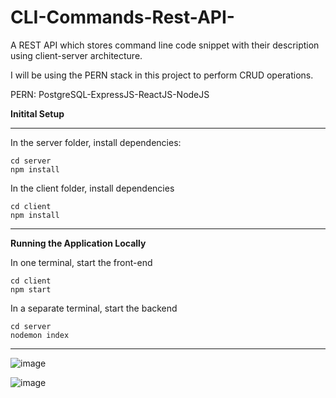 # CLI-Commands-Rest-API-
A REST API which stores command line code snippet with their description using client-server architecture.

I will be using the PERN stack in this project to perform CRUD operations.

PERN: PostgreSQL-ExpressJS-ReactJS-NodeJS


**Initital Setup**
________________________________________________________________________________________________

In the server folder, install dependencies:
```
cd server
npm install
```

In the client folder, install dependencies
```
cd client
npm install
```

________________________________________________________________________________________________

**Running the Application Locally**

In one terminal, start the front-end
```
cd client
npm start
```

In a separate terminal, start the backend
```
cd server
nodemon index
```
________________________________________________________________________________________________

![image](https://user-images.githubusercontent.com/61124647/131749882-55d898e0-568f-4ed5-9c9e-86d45ec5d4d7.png)

![image](https://user-images.githubusercontent.com/61124647/131562603-a4b45ac1-d1a2-4a50-9d7d-0be396a833ce.png)


